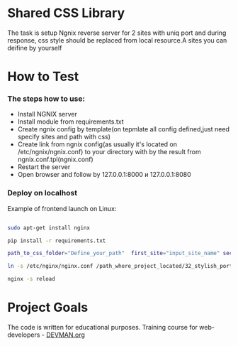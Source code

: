 # Shared CSS Library

The task is setup Ngnix reverse server for 2 sites with uniq port and during response, css style should be replaced from local resource.A sites you can deifine by yourself

# How to Test

### The steps how to use:
- Install NGNIX server
- Install module from requirements.txt
- Create ngnix config by template(on tepmlate all config defined,just need specify sites and path with css)
- Create link from ngnix config(as usually it's located on /etc/ngnix/ngnix.conf) to your directory with by the result from ngnix.conf.tpl(ngnix.conf)
- Restart the server
- Open browser and follow by 127.0.0.1:8000 и 127.0.0.1:8080


### Deploy on localhost

Example of frontend launch on Linux:

```bash

sudo apt-get install nginx

pip install -r requirements.txt

path_to_css_folder="Define_your_path"  first_site="input_site_name" second_site="input_site_name" envtpl < nginx.conf.tpl > ngnix.conf

ln -s /etc/nginx/nginx.conf /path_where_project_located/32_stylish_portal/nginx.conf

nginx -s reload

```

# Project Goals

The code is written for educational purposes. Training course for web-developers - [DEVMAN.org](https://devman.org)
